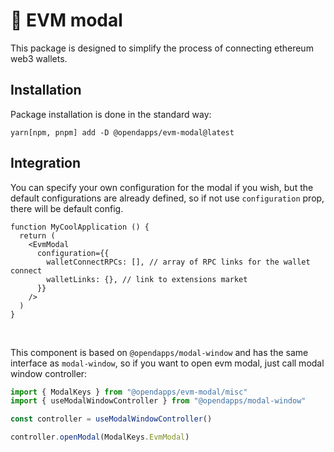 # 🧊 EVM modal

This package is designed to simplify the process of connecting ethereum web3 wallets.

## Installation

Package installation is done in the standard way:
```shell
yarn[npm, pnpm] add -D @opendapps/evm-modal@latest
```

## Integration

You can specify your own configuration for the modal if you wish, but the default configurations are already defined,
so if not use `configuration` prop, there will be default config.

```tsx
function MyCoolApplication () {
  return (
    <EvmModal
      configuration={{
        walletConnectRPCs: [], // array of RPC links for the wallet connect
        walletLinks: {}, // link to extensions market
      }}
    />
  )
}
```
&nbsp;

This component is based on `@opendapps/modal-window` and has the same interface as `modal-window`, so if you
want to open evm modal, just call modal window controller:

```ts
import { ModalKeys } from "@opendapps/evm-modal/misc"
import { useModalWindowController } from "@opendapps/modal-window"

const controller = useModalWindowController()

controller.openModal(ModalKeys.EvmModal)
```
